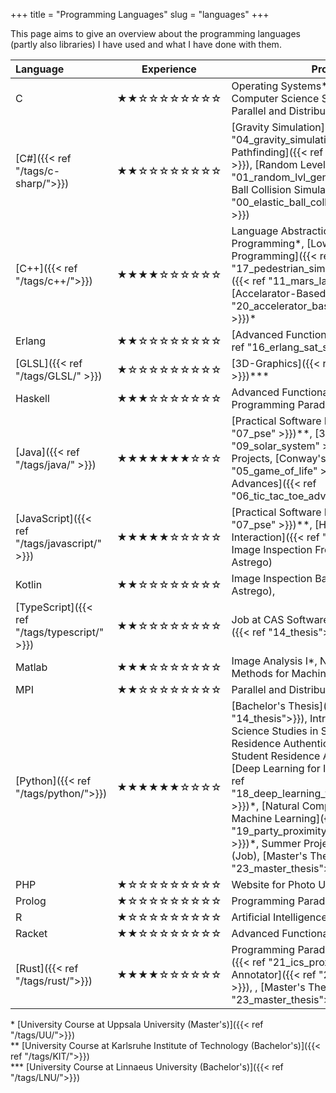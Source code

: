 +++
title = "Programming Languages"
slug = "languages"
+++

This page aims to give an overview about the programming languages (partly also libraries) I have used and what I have done with them.

Language                                        |Experience  |Projects
:-----------------------------------------------|:----------:|--------
C                                               | ★★☆☆☆☆☆☆☆☆ | Operating Systems\*\*, Introduction to Computer Science Studies in Sweden\*, Parallel and Distributed Programming \*
[C#]({{< ref "/tags/c-sharp/">}})               | ★★☆☆☆☆☆☆☆☆ | [Gravity Simulation]({{< ref "04_gravity_simulation" >}}), [A\* Pathfinding]({{< ref "02_a_star_algorithm" >}}), [Random Level Generation]({{< ref "01_random_lvl_generation" >}}), [Elastic Ball Collision Simulation]({{< ref "00_elastic_ball_collission_simulation" >}})
[C++]({{< ref "/tags/c++/">}})                  | ★★★★☆☆☆☆☆☆ | Language Abstractions for Parallel Programming\*, [Low Level Parallel Programming]({{< ref "17_pedestrian_simulation" >}})\*, [MARS]({{< ref "11_mars_lab_1_3" >}})\*\*, [Accelarator-Based Programming]({{< ref "20_accelerator_based_programming" >}})\*
Erlang                                          | ★★☆☆☆☆☆☆☆☆ | [Advanced Functional Programming]({{< ref "16_erlang_sat_server" >}})\*
[GLSL]({{< ref "/tags/GLSL/" >}})               | ★☆☆☆☆☆☆☆☆☆ | [3D-Graphics]({{< ref "09_solar_system" >}})\*\*\*
Haskell                                         | ★★★☆☆☆☆☆☆☆ | Advanced Functional Programming\*, Programming Paradigms\*\*
[Java]({{< ref "/tags/java/" >}})               | ★★★★★★★☆☆☆ | [Practical Software Engineering]({{< ref "07_pse" >}})\*\*, [3D-[Graphics]({{< ref "09_solar_system" >}})\*\*\*, School Projects, [Conway's Game of Life]({{< ref "05_game_of_life" >}}), [Tic Tac Toe Advances]({{< ref "06_tic_tac_toe_advanced" >}})
[JavaScript]({{< ref "/tags/javascript/" >}})   | ★★★★★☆☆☆☆☆ | [Practical Software Engineering]({{< ref "07_pse" >}})\*\*, [Human Computer Interaction]({{< ref "15_hci_course">}})\*, Image Inspection Frontend (Sysmex-Astrego)
Kotlin											| ★★☆☆☆☆☆☆☆☆ | Image Inspection Backend (Sysmex-Astrego),
[TypeScript]({{< ref "/tags/typescript/" >}})   | ★★☆☆☆☆☆☆☆☆ | Job at CAS Software, [Bachelor's Thesis]({{< ref "14_thesis">}})
Matlab                                          | ★★★☆☆☆☆☆☆☆ | Image Analysis I\*, Natural Computation Methods for Machine Learning\*
MPI                                             | ★★☆☆☆☆☆☆☆☆ | Parallel and Distributed Programming \*
[Python]({{< ref "/tags/python/">}})            | ★★★★★★☆☆☆☆ | [Bachelor's Thesis]({{< ref "14_thesis">}}), Introduction to Computer Science Studies in Sweden*, Student Residence Authentication Backend, Student Residence Application Portal, [Deep Learning for Image Analysis]({{< ref "18_deep_learning_for_image_analysis" >}})\*, [Natural Computation Methods for Machine Learning]({{< ref "19_party_proximity_analysis_using_sofm" >}})\*, Summer Project in Image Analysis (Job), [Master's Thesis\*]({{< ref "23_master_thesis">}}) 
PHP                                             | ★☆☆☆☆☆☆☆☆☆ | Website for Photo Upload
Prolog                                          | ★☆☆☆☆☆☆☆☆☆ | Programming Paradigms\*\*
R                                               | ★☆☆☆☆☆☆☆☆☆ | Artificial Intelligence*
Racket                                          | ★★☆☆☆☆☆☆☆☆ | Advanced Functional Programming*
[Rust]({{< ref "/tags/rust/">}})                | ★★★★☆☆☆☆☆☆ | Programming Paradigms\*\*, [ics-proxy]({{< ref "21_ics_proxy" >}}), [Focus Annotator]({{< ref "22_focus_annotator" >}}), , [Master's Thesis\*]({{< ref "23_master_thesis">}})


\* [University Course at Uppsala University (Master's)]({{< ref "/tags/UU/">}})   
\*\* [University Course at Karlsruhe Institute of Technology (Bachelor's)]({{< ref "/tags/KIT/">}})   
\*\*\* [University Course at Linnaeus University (Bachelor's)]({{< ref "/tags/LNU/">}})   
